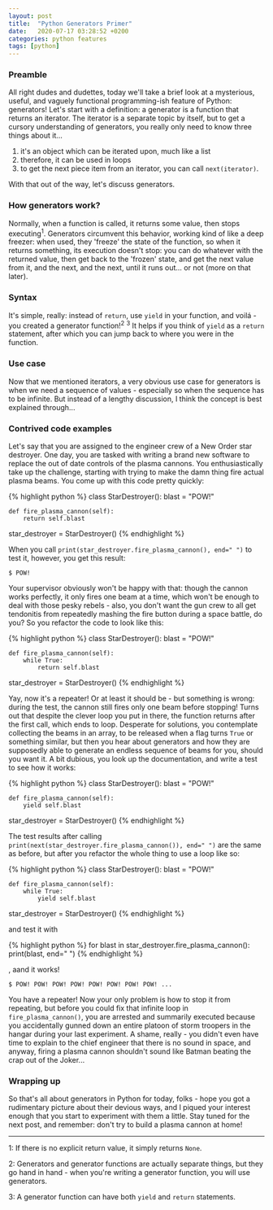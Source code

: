 ```yaml
---
layout: post
title:  "Python Generators Primer"
date:   2020-07-17 03:28:52 +0200
categories: python features
tags: [python]
---
```

### Preamble

All right dudes and dudettes, today we'll take a brief look at a mysterious, useful, and vaguely functional programming-ish feature of Python: generators!
Let's start with a definition: a generator is a function that returns an iterator. The iterator is a separate topic by itself, but to get a cursory understanding of generators, you really only need to know three things about it...

<!--more-->

1. it's an object which can be iterated upon, much like a list
2. therefore, it can be used in loops
3. to get the next piece item from an iterator, you can call `next(iterator)`.

With that out of the way, let's discuss generators.

### How generators work?
Normally, when a function is called, it returns some value, then stops executing<sup>1</sup>. 
Generators circumvent this behavior, working kind of like a deep freezer: when used, they 'freeze' the state of the function, so when it returns something, its execution doesn't stop: you can do whatever with the returned value, then get back to the 'frozen' state, and get the next value from it, and the next, and the next, until it runs out... or not (more on that later).

### Syntax
It's simple, really: instead of `return`, use `yield` in your function, and voilá - you created a generator function!<sup>2</sup> <sup>3</sup>
It helps if you think of `yield` as a `return` statement, after which you can jump back to where you were in the function.

### Use case
Now that we mentioned iterators, a very obvious use case for generators is when we need a sequence of values - especially so when the sequence has to be infinite. 
But instead of a lengthy discussion, I think the concept is best explained through...

### Contrived code examples
Let's say that you are assigned to the engineer crew of a New Order star destroyer. One day, you are tasked with writing a brand new software to replace the out of date controls of the plasma cannons. You enthusiastically take up the challenge, starting with trying to make the damn thing fire actual plasma beams. 
You come up with this code pretty quickly:

{% highlight python %}
class StarDestroyer():
    blast = "POW!"

    def fire_plasma_cannon(self):
        return self.blast

star_destroyer = StarDestroyer()
{% endhighlight %}

When you call `print(star_destroyer.fire_plasma_cannon(), end=" ")` to test it, however, you get this result:

`$ POW!`

Your supervisor obviously won't be happy with that: though the cannon works perfectly, it only fires one beam at a time, which won't be enough to deal with those pesky rebels - also, you don't want the gun crew to all get tendonitis from repeatedly mashing the fire button during a space battle, do you? So you refactor the code to look like this:

{% highlight python %}
class StarDestroyer():
    blast = "POW!"

    def fire_plasma_cannon(self):
        while True:
            return self.blast

star_destroyer = StarDestroyer()
{% endhighlight %}

Yay, now it's a repeater! Or at least it should be - but something is wrong: during the test, the cannon still fires only one beam before stopping! Turns out that despite the clever loop you put in there, the function returns after the first call, which ends to loop. Desperate for solutions, you contemplate collecting the beams in an array, to be released when a flag turns `True` or something similar, but then you hear about generators and how they are supposedly able to generate an endless sequence of beams for you, should you want it. A bit dubious, you look up the documentation, and write a test to see how it works:

{% highlight python %}
class StarDestroyer():
    blast = "POW!"

    def fire_plasma_cannon(self):
        yield self.blast

star_destroyer = StarDestroyer()
{% endhighlight %}

The test results after calling `print(next(star_destroyer.fire_plasma_cannon()), end=" ")` are the same as before, but after you refactor the whole thing to use a loop like so:

{% highlight python %}
class StarDestroyer():
    blast = "POW!"

    def fire_plasma_cannon(self):
        while True:
            yield self.blast

star_destroyer = StarDestroyer()
{% endhighlight %}

and test it with

{% highlight python %}
for blast in star_destroyer.fire_plasma_cannon():
    print(blast, end=" ")
{% endhighlight %}

, aand it works!

`$ POW! POW! POW! POW! POW! POW! POW! POW! ...`

You have a repeater! Now your only problem is how to stop it from repeating, but before you could fix that infinite loop in `fire_plasma_cannon()`, you are arrested and summarily executed because you accidentally gunned down an entire platoon of storm troopers in the hangar during your last experiment. A shame, really - you didn't even have time to explain to the chief engineer that there is no sound in space, and anyway, firing a plasma cannon shouldn't sound like Batman beating the crap out of the Joker...

### Wrapping up

So that's all about generators in Python for today, folks - hope you got a rudimentary picture about their devious ways, and I piqued your interest enough that you start to experiment with them a little. Stay tuned for the next post, and remember: don't try to build a plasma cannon at home!

---

1: If there is no explicit return value, it simply returns `None`.

2: Generators and generator functions are actually separate things, but they go hand in hand - when you're writing a generator function, you will use generators.

3: A generator function can have both `yield` and `return` statements.